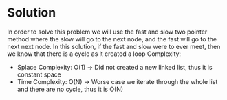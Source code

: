 
# Solution

In order to solve this problem we will use the fast and slow two pointer method where the slow will go to the next node, and the fast will go to the next next node. In this solution, if the fast and slow were to ever meet, then we know that there is a cycle as it created a loop
Complexity:
- Splace Complexity: O(1) -> Did not created a new linked list, thus it is constant space
- Time Complexity: O(N) -> Worse case we iterate through the whole list and there are no cycle, thus it is O(N)
